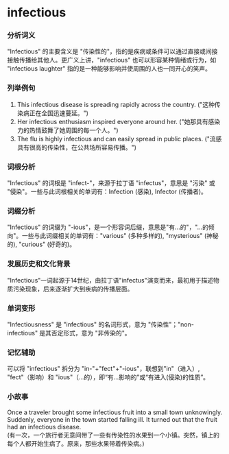 # infectious

### 分析词义

  

"Infectious" 的主要含义是 "传染性的"，指的是疾病或条件可以通过直接或间接接触传播给其他人。更广义上讲，"infectious" 也可以形容某种情绪或行为，如 "infectious laughter" 指的是一种能够影响并使周围的人也一同开心的笑声。

  

### 列举例句

  

1.  This infectious disease is spreading rapidly across the country. ("这种传染病正在全国迅速蔓延。")
2.  Her infectious enthusiasm inspired everyone around her. ("她那具有感染力的热情鼓舞了她周围的每一个人。")
3.  The flu is highly infectious and can easily spread in public places. ("流感具有很高的传染性，在公共场所容易传播。")

  

### 词根分析

  

"Infectious" 的词根是 "infect-"，来源于拉丁语 "infectus"，意思是 "污染" 或 "侵染"。一些与此词根相关的单词有：Infection (感染), Infector (传播者)。

  

### 词缀分析

  

"Infectious" 的词缀为 "-ious"，是一个形容词后缀，意思是"有...的"，"...的倾向"。一些与此词缀相关的单词有："various" (多种多样的), "mysterious" (神秘的), "curious" (好奇的)。

  

### 发展历史和文化背景

  

"Infectious"一词起源于14世纪，由拉丁语"infectus"演变而来，最初用于描述物质污染现象，后来逐渐扩大到疾病的传播层面。

  

### 单词变形

  

"Infectiousness" 是 "infectious" 的名词形式，意为 "传染性"；"non-infectious" 是其否定形式，意为 "非传染的"。

  

### 记忆辅助

  

可以将 "infectious" 拆分为 "in-"+"fect"+"-ious"，联想到"in"（进入）, "fect"（影响）和 "ious"（…的），即“有...影响的”或“有进入(侵染)的性质”。

  

### 小故事

  

Once a traveler brought some infectious fruit into a small town unknowingly. Suddenly, everyone in the town started falling ill. It turned out that the fruit had an infectious disease.  
(有一次，一个旅行者无意间带了一些有传染性的水果到一个小镇。突然，镇上的每个人都开始生病了。原来，那些水果带着传染病。)
